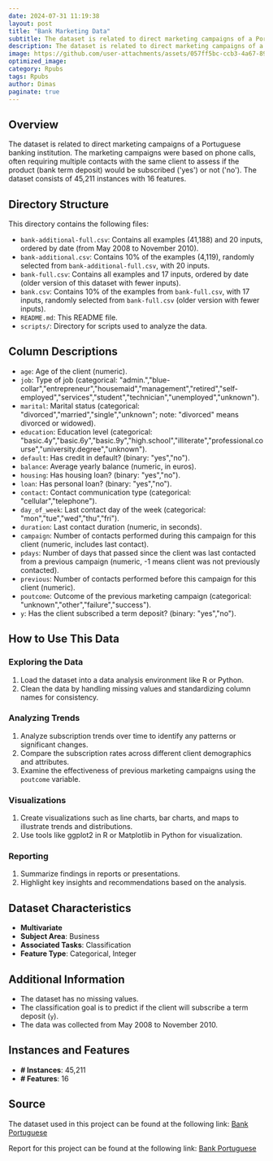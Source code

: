 ```yaml
---
date: 2024-07-31 11:19:38
layout: post
title: "Bank Marketing Data"
subtitle: The dataset is related to direct marketing campaigns of a Portuguese banking institution
description: The dataset is related to direct marketing campaigns of a Portuguese banking institution. 
image: https://github.com/user-attachments/assets/057ff5bc-ccb3-4a67-8980-72eb0b9f4b3e
optimized_image:
category: Rpubs
tags: Rpubs
author: Dimas
paginate: true
---
```


## Overview
The dataset is related to direct marketing campaigns of a Portuguese banking institution. The marketing campaigns were based on phone calls, often requiring multiple contacts with the same client to assess if the product (bank term deposit) would be subscribed ('yes') or not ('no'). The dataset consists of 45,211 instances with 16 features.

## Directory Structure
This directory contains the following files:
- `bank-additional-full.csv`: Contains all examples (41,188) and 20 inputs, ordered by date (from May 2008 to November 2010).
- `bank-additional.csv`: Contains 10% of the examples (4,119), randomly selected from `bank-additional-full.csv`, with 20 inputs.
- `bank-full.csv`: Contains all examples and 17 inputs, ordered by date (older version of this dataset with fewer inputs).
- `bank.csv`: Contains 10% of the examples from `bank-full.csv`, with 17 inputs, randomly selected from `bank-full.csv` (older version with fewer inputs).
- `README.md`: This README file.
- `scripts/`: Directory for scripts used to analyze the data.

## Column Descriptions
- `age`: Age of the client (numeric).
- `job`: Type of job (categorical: "admin.","blue-collar","entrepreneur","housemaid","management","retired","self-employed","services","student","technician","unemployed","unknown").
- `marital`: Marital status (categorical: "divorced","married","single","unknown"; note: "divorced" means divorced or widowed).
- `education`: Education level (categorical: "basic.4y","basic.6y","basic.9y","high.school","illiterate","professional.course","university.degree","unknown").
- `default`: Has credit in default? (binary: "yes","no").
- `balance`: Average yearly balance (numeric, in euros).
- `housing`: Has housing loan? (binary: "yes","no").
- `loan`: Has personal loan? (binary: "yes","no").
- `contact`: Contact communication type (categorical: "cellular","telephone").
- `day_of_week`: Last contact day of the week (categorical: "mon","tue","wed","thu","fri").
- `duration`: Last contact duration (numeric, in seconds).
- `campaign`: Number of contacts performed during this campaign for this client (numeric, includes last contact).
- `pdays`: Number of days that passed since the client was last contacted from a previous campaign (numeric, -1 means client was not previously contacted).
- `previous`: Number of contacts performed before this campaign for this client (numeric).
- `poutcome`: Outcome of the previous marketing campaign (categorical: "unknown","other","failure","success").
- `y`: Has the client subscribed a term deposit? (binary: "yes","no").

## How to Use This Data

### Exploring the Data
1. Load the dataset into a data analysis environment like R or Python.
2. Clean the data by handling missing values and standardizing column names for consistency.

### Analyzing Trends
1. Analyze subscription trends over time to identify any patterns or significant changes.
2. Compare the subscription rates across different client demographics and attributes.
3. Examine the effectiveness of previous marketing campaigns using the `poutcome` variable.

### Visualizations
1. Create visualizations such as line charts, bar charts, and maps to illustrate trends and distributions.
2. Use tools like ggplot2 in R or Matplotlib in Python for visualization.

### Reporting
1. Summarize findings in reports or presentations.
2. Highlight key insights and recommendations based on the analysis.

## Dataset Characteristics
- **Multivariate**
- **Subject Area**: Business
- **Associated Tasks**: Classification
- **Feature Type**: Categorical, Integer

## Additional Information
- The dataset has no missing values.
- The classification goal is to predict if the client will subscribe a term deposit (`y`).
- The data was collected from May 2008 to November 2010.

## Instances and Features
- **# Instances**: 45,211
- **# Features**: 16

## Source
The dataset used in this project can be found at the following link:
[Bank Portuguese](https://archive.ics.uci.edu/dataset/222/bank+marketing)

Report for this project can be found at the following link:
[Bank Portuguese](https://rpubs.com/senddimas/1201699)
